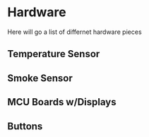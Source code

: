 # Hardware

Here will go a list of differnet hardware pieces

## Temperature Sensor

## Smoke Sensor

## MCU Boards w/Displays

## Buttons

